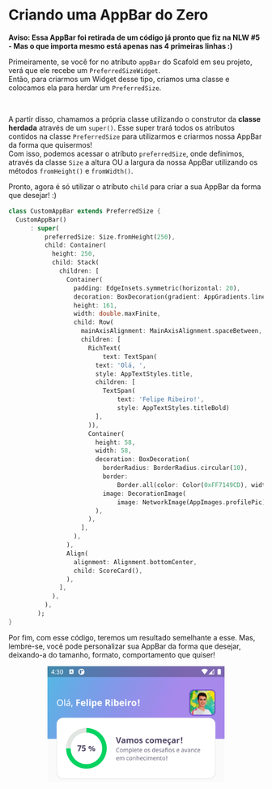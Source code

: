 # Criando uma AppBar do Zero

<b>Aviso: Essa AppBar foi retirada de um código já pronto que fiz na NLW #5 - Mas o que importa mesmo está apenas nas 4 primeiras linhas :)</b>

Primeiramente, se você for no atríbuto `appBar` do Scafold em seu projeto, verá que ele recebe um `PreferredSizeWidget`. </br>
Então, para criarmos um Widget desse tipo, criamos uma classe e colocamos ela para herdar um `PreferredSize`.

<br>

A partir disso, chamamos a própria classe utilizando o construtor da <b>classe herdada</b> através de um `super()`. Esse super trará todos os atríbutos contidos na classe `PreferredSize` para utilizarmos e criarmos nossa AppBar da forma que quisermos!<br>
Com isso, podemos acessar o atríbuto `preferredSize`, onde definimos, através da classe `Size` a altura OU a largura da nossa AppBar utilizando os métodos `fromHeight()` e `fromWidth()`.

Pronto, agora é só utilizar o atríbuto `child` para criar a sua AppBar da forma que desejar! :)

```dart
class CustomAppBar extends PreferredSize {
  CustomAppBar()
      : super(
          preferredSize: Size.fromHeight(250),
          child: Container(
            height: 250,
            child: Stack(
              children: [
                Container(
                  padding: EdgeInsets.symmetric(horizontal: 20),
                  decoration: BoxDecoration(gradient: AppGradients.linear),
                  height: 161,
                  width: double.maxFinite,
                  child: Row(
                    mainAxisAlignment: MainAxisAlignment.spaceBetween,
                    children: [
                      RichText(
                          text: TextSpan(
                        text: 'Olá, ',
                        style: AppTextStyles.title,
                        children: [
                          TextSpan(
                              text: 'Felipe Ribeiro!',
                              style: AppTextStyles.titleBold)
                        ],
                      )),
                      Container(
                        height: 58,
                        width: 58,
                        decoration: BoxDecoration(
                          borderRadius: BorderRadius.circular(10),
                          border:
                              Border.all(color: Color(0xFF7149CD), width: 2),
                          image: DecorationImage(
                              image: NetworkImage(AppImages.profilePic)),
                        ),
                      ),
                    ],
                  ),
                ),
                Align(
                  alignment: Alignment.bottomCenter,
                  child: ScoreCard(),
                ),
              ],
            ),
          ),
        );
}
```

Por fim, com esse código, teremos um resultado semelhante a esse. Mas, lembre-se, você pode personalizar sua AppBar da forma que desejar, deixando-a do tamanho, formato, comportamento que quiser!

<div align='center'>
    <img src='../../../assets/devquiz_appbar.png' width=350>
</div>
